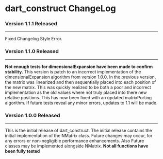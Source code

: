 <h1>dart_construct ChangeLog</h1>
<h3>Version 1.1.1 Released</h3>
<hr>
<p>Fixed Changelog Style Error.</p>
<h3>Version 1.1.0 Released</h3>
<hr>
<p>
<b>Not enough tests for dimensionalExpansion have been made to confirm stability.</b>
This version is patch to an incorrect implementation of the dimensionalExpansion algorithm from
version 1.0.0. In the previous version, the matrix was linearized and then sequentially placed into
each position of the new matrix. This was quickly realized to be both a poor and incorrect implementation as
the old values where not truly placed into there new relative positions. This has now been fixed with an updated
matrixPorting algorithm. If future tests reveal any minor errors, updates to 1.1 will be made. 
</p>
<h3>Version 1.0.0 Released</h3>
<hr>
<p>
This is the initial release of dart_construct. The initial release contains the initial implementation of the NMatrix class. 
Future changes may occur, for any errors or non-negligible performance enhancements. Also Future classes may be implemented alongside NMatrix.
<b>Not all functions have been fully tested</b>
</p>

